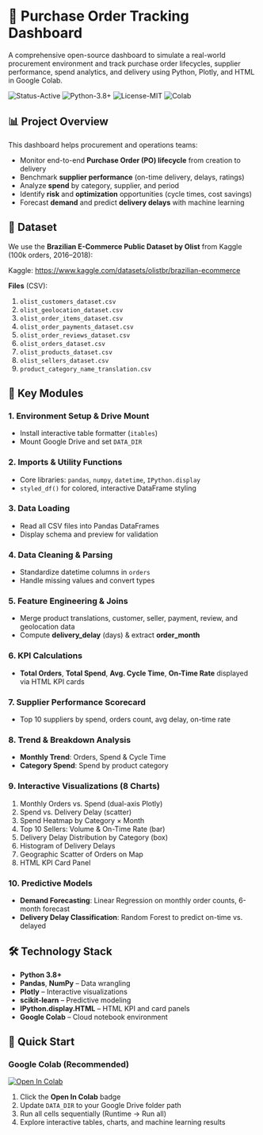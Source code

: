 # 🚀 Purchase Order Tracking Dashboard

A comprehensive open-source dashboard to simulate a real-world procurement environment and track purchase order lifecycles, supplier performance, spend analytics, and delivery using Python, Plotly, and HTML in Google Colab.

![Status-Active](https://img.shields.io/badge/Status-Active-brightgreen) ![Python-3.8+](https://img.shields.io/badge/Python-3.8%2B-blue) ![License-MIT](https://img.shields.io/badge/License-MIT-yellow) ![Colab](https://img.shields.io/badge/Google-Colab-F9AB00)

## 📊 Project Overview

This dashboard helps procurement and operations teams:
- Monitor end-to-end **Purchase Order (PO) lifecycle** from creation to delivery  
- Benchmark **supplier performance** (on-time delivery, delays, ratings)  
- Analyze **spend** by category, supplier, and period  
- Identify **risk** and **optimization** opportunities (cycle times, cost savings)  
- Forecast **demand** and predict **delivery delays** with machine learning  

## 🔗 Dataset

We use the **Brazilian E-Commerce Public Dataset by Olist** from Kaggle (100k orders, 2016–2018):

Kaggle: https://www.kaggle.com/datasets/olistbr/brazilian-ecommerce

**Files** (CSV):  
1. `olist_customers_dataset.csv`  
2. `olist_geolocation_dataset.csv`  
3. `olist_order_items_dataset.csv`  
4. `olist_order_payments_dataset.csv`  
5. `olist_order_reviews_dataset.csv`  
6. `olist_orders_dataset.csv`  
7. `olist_products_dataset.csv`  
8. `olist_sellers_dataset.csv`  
9. `product_category_name_translation.csv`  

## 🎯 Key Modules

### 1. Environment Setup & Drive Mount  
- Install interactive table formatter (`itables`)  
- Mount Google Drive and set `DATA_DIR`  

### 2. Imports & Utility Functions  
- Core libraries: `pandas`, `numpy`, `datetime`, `IPython.display`  
- `styled_df()` for colored, interactive DataFrame styling  

### 3. Data Loading  
- Read all CSV files into Pandas DataFrames  
- Display schema and preview for validation  

### 4. Data Cleaning & Parsing  
- Standardize datetime columns in `orders`  
- Handle missing values and convert types  

### 5. Feature Engineering & Joins  
- Merge product translations, customer, seller, payment, review, and geolocation data  
- Compute **delivery_delay** (days) & extract **order_month**  

### 6. KPI Calculations  
- **Total Orders**, **Total Spend**, **Avg. Cycle Time**, **On-Time Rate** displayed via HTML KPI cards  

### 7. Supplier Performance Scorecard  
- Top 10 suppliers by spend, orders count, avg delay, on-time rate  

### 8. Trend & Breakdown Analysis  
- **Monthly Trend**: Orders, Spend & Cycle Time  
- **Category Spend**: Spend by product category  

### 9. Interactive Visualizations (8 Charts)  
1. Monthly Orders vs. Spend (dual-axis Plotly)  
2. Spend vs. Delivery Delay (scatter)  
3. Spend Heatmap by Category × Month  
4. Top 10 Sellers: Volume & On-Time Rate (bar)  
5. Delivery Delay Distribution by Category (box)  
6. Histogram of Delivery Delays  
7. Geographic Scatter of Orders on Map  
8. HTML KPI Card Panel  

### 10. Predictive Models  
- **Demand Forecasting**: Linear Regression on monthly order counts, 6-month forecast  
- **Delivery Delay Classification**: Random Forest to predict on-time vs. delayed  

## 🛠️ Technology Stack

- **Python 3.8+**  
- **Pandas**, **NumPy** – Data wrangling  
- **Plotly** – Interactive visualizations  
- **scikit-learn** – Predictive modeling  
- **IPython.display.HTML** – HTML KPI and card panels  
- **Google Colab** – Cloud notebook environment  

## 🚀 Quick Start

### Google Colab (Recommended)  
[![Open In Colab](https://colab.research.google.com/assets/colab-badge.svg)](https://colab.research.google.com/github/your-username/po-tracking-dashboard/blob/main/PO_Tracking_Dashboard.ipynb)

1. Click the **Open In Colab** badge  
2. Update `DATA_DIR` to your Google Drive folder path  
3. Run all cells sequentially (Runtime → Run all)  
4. Explore interactive tables, charts, and machine learning results  



